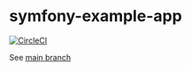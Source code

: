 # symfony-example-app

[![CircleCI](https://circleci.com/gh/ttskch/symfony-example-app.svg?style=shield&circle-token=b5edf1fa147f439cbc8f907a6ea32ec5c7efc6da)](https://circleci.com/gh/kannade-jp/trinity)

See [main branch](https://github.com/ttskch/symfony-example-app)
